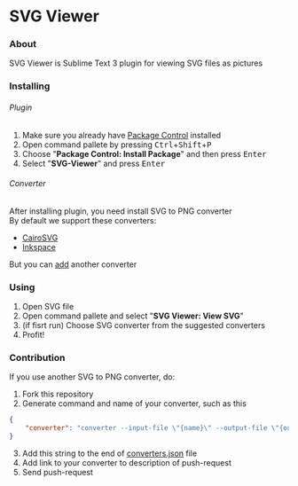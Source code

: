 # SVG Viewer



### About

SVG Viewer is Sublime Text 3 plugin for viewing SVG files as pictures



### Installing

###### Plugin

1. Make sure you already have [Package Control](https://packagecontrol.io/) installed
2. Open command pallete by pressing <kbd>Ctrl</kbd>+<kbd>Shift</kbd>+<kbd>P</kbd>
3. Choose "**Package Control: Install Package**" and then press <kbd>Enter</kbd>
4. Select "**SVG-Viewer**" and press <kbd>Enter</kbd>

###### Converter

After installing plugin, you need install SVG to PNG converter<br>
By default we support these converters:

- [CairoSVG](https://github.com/Kozea/CairoSVG)
- [Inkspace](https://inkscape.org/)

But you can [add](#contribution) another converter



### Using

1. Open SVG file
2. Open command pallete and select "**SVG Viewer: View SVG**"
3. (if fisrt run) Choose SVG converter from the suggested converters
4. Profit!



### Contribution

If you use another SVG to PNG converter, do:

1. Fork this repository
2. Generate command and name of your converter, such as this
```json
{
    "converter": "converter --input-file \"{name}\" --output-file \"{out}\" --dpi {dpi}"
}
```
3. Add this string to the end of [converters.json](converters.json) file
4. Add link to your converter to description of push-request
5. Send push-request

